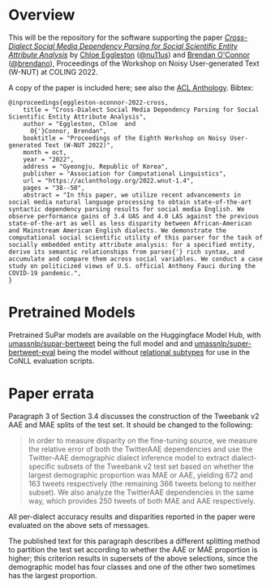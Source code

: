 # Overview

This will be the repository for the software supporting the paper [*Cross-Dialect Social Media Dependency Parsing for Social Scientific Entity Attribute Analysis*](https://aclanthology.org/2022.wnut-1.4/) by [Chloe Eggleston](https://chloes.computer/) ([@nu11us](https://github.com/nu11us)) and [Brendan O'Connor](http://brenocon.com/) ([@brendano](https://github.com/brendano)), Proceedings of the Workshop on Noisy User-generated Text (W-NUT) at COLING 2022.


A copy of the paper is included here; see also the [ACL Anthology](https://aclanthology.org/2022.wnut-1.4/). Bibtex:

```
@inproceedings{eggleston-oconnor-2022-cross,
    title = "Cross-Dialect Social Media Dependency Parsing for Social Scientific Entity Attribute Analysis",
    author = "Eggleston, Chloe  and
      O{'}Connor, Brendan",
    booktitle = "Proceedings of the Eighth Workshop on Noisy User-generated Text (W-NUT 2022)",
    month = oct,
    year = "2022",
    address = "Gyeongju, Republic of Korea",
    publisher = "Association for Computational Linguistics",
    url = "https://aclanthology.org/2022.wnut-1.4",
    pages = "38--50",
    abstract = "In this paper, we utilize recent advancements in social media natural language processing to obtain state-of-the-art syntactic dependency parsing results for social media English. We observe performance gains of 3.4 UAS and 4.0 LAS against the previous state-of-the-art as well as less disparity between African-American and Mainstream American English dialects. We demonstrate the computational social scientific utility of this parser for the task of socially embedded entity attribute analysis: for a specified entity, derive its semantic relationships from parses{'} rich syntax, and accumulate and compare them across social variables. We conduct a case study on politicized views of U.S. official Anthony Fauci during the COVID-19 pandemic.",
}
```
# Pretrained Models

Pretrained SuPar models are available on the Huggingface Model Hub, with [umassnlp/supar-bertweet](https://huggingface.co/umassnlp/supar-bertweet) being the full model and and [umassnlp/super-bertweet-eval](https://huggingface.co/umassnlp/supar-bertweet-eval) being the model without [relational subtypes](https://universaldependencies.org/ext-dep-index.html) for use in the CoNLL evaluation scripts.

# Paper errata

Paragraph 3 of Section 3.4 discusses the construction of the Tweebank v2 AAE and MAE splits of the test set.  It should be changed to the following:

> In order to measure disparity on the fine-tuning source, we measure the
> relative error of both the TwitterAAE dependencies and use the Twitter-AAE
> demographic dialect inference model to extract dialect-specific subsets of
> the Tweebank v2 test set based on whether the largest demographic proportion
> was MAE or AAE, yielding 672 and 163 tweets respectively (the remaining 366
> tweets belong to neither subset).  We also analyze the TwitterAAE
> dependencies in the same way, which provides 250 tweets of both MAE and AAE
> respectively.

All per-dialect accuracy results and disparities reported in the paper were evaluated on the above sets of messages.

The published text for this paragraph describes a different splitting method to partition the test set according to whether the AAE or MAE proportion is higher; this criterion results in supersets of the above selections, since the demographic model has four classes and one of the other two sometimes has the largest proportion.
